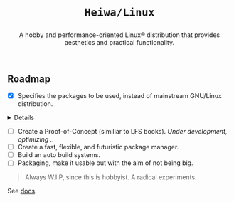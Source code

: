 # <p align="center">`Heiwa/Linux`</p>
<p align="center">A hobby and performance-oriented Linux® distribution that provides aesthetics and practical functionality.</p>

<br>

## Roadmap <img alt="" align="right" src="https://badges.pufler.dev/visits/heiwalinux/heiwa?style=flat-square&label=&color=000000&logo=GitHub&logoColor=white&labelColor=373e4d"/>
- [x] Specifies the packages to be used, instead of mainstream GNU/Linux distribution.

<details>
<summary>Details</summary>

<br>

> |  ?  | Kernel and Userspace                               | Packages                  | Extended Description           |
> |:---:|----------------------------------------------------|:-------------------------:|--------------------------------|
> |  ✓  | Low-level Standard Libraries and Toolchain         | Clang/LLVM                | Pure, Fast, and Modern.        |
> |  ✓  | Linux Kernel Patchset                              | Xanmod                    | and .. CacULE CPU scheduler.   |
> |  ✓  | C Runtime Library                                  | musl                      | Clean, but not fast as Glibc.  |
> |  ✓  | Build System Tools                                 | GNU                       | Most packages depend.          |
> |  ✓  | Native Language Support                            | Gettext-tiny              | Stub of bloated GNU Gettext.   |
> |  ✓  | Secure Socket Layer Library                        | OpenSSL                   | Full-featured and Robust.      |
> |  ✓  | Curses (terminal control) Library                  | NetBSD Curses             | Smaller than GNU Ncurses.      |
> |  ✓  | Command Line Interpreter or Shell                  | GNU Bash                  | Best implementation.           |
> |  ✓  | Line-editing and History-capabilities Library      | GNU Readline              | Best implementation.           |
> |  ✓  | Deflate or Inflate Algorithm Compression Library   | Zlib-ng                   | Next generation.               |
> |  ✓  | Unified Interface for Querying Installed Libraries | Pkgconf                   | No circular dependencies.      |
> |  ✓  | Gzip Data Compressor and Decompressor              | Pigz                      | Parallel threads support.      |
> |  ✓  | Most Userspace Utility Programs                    | Toybox                    | No circular dependencies.      |
> |  ✓  | Init and Service Manager                           | OpenRC                    | Sophisticated version of SysV. |
> |  ✓  | Default Text-editor                                | GNU Nano                  | I don't use *Vim. :stuck_out_tongue_winking_eye: |

> Maybe init switches to [finit](https://github.com/troglobit/finit) if that fits.
> 
> [See the reference about alternate packages.](https://wiki.musl-libc.org/alternatives.html)

</details>

- [ ] Create a Proof-of-Concept (similiar to LFS books). *Under development, optimizing ..*
- [ ] Create a fast, flexible, and futuristic package manager.
- [ ] Build an auto build systems.
- [ ] Packaging, make it usable but with the aim of not being big.
> Always W.I.P, since this is hobbyist. A radical experiments.

See [docs](./docs).
